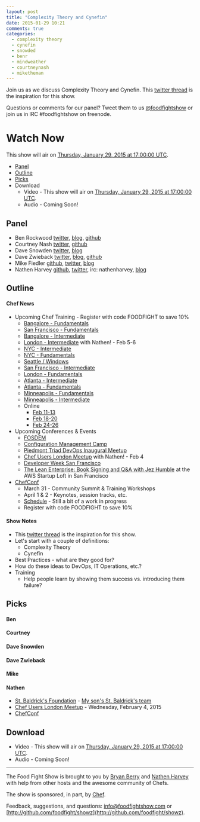 ```yaml
---
layout: post
title: "Complexity Theory and Cynefin"
date: 2015-01-29 10:21
comments: true
categories:
  - complexity theory
  - cynefin
  - snowded
  - benr
  - mindweather
  - courtneynash
  - miketheman
---
```


Join us as we discuss Complexity Theory and Cynefin.  This [twitter thread](https://twitter.com/benr/status/555825719750565888) is the inspiration for this show.

Questions or comments for our panel?  Tweet them to us [@foodfightshow](http://twitter.com/foodfightshow) or join us in IRC #foodfightshow on freenode.

# Watch Now

This show will air on [Thursday, January 29, 2015 at 17:00:00 UTC](http://www.timeanddate.com/worldclock/fixedtime.html?msg=Food+Fight+Show+-+Complexity+Theory+%26+Cynefin&iso=20150129T12&p1=1928&ah=1).

* [Panel](http://foodfightshow.org/2015/01/complexity-theory-and-cynefin.html#panel)
* [Outline](http://foodfightshow.org/2015/01/complexity-theory-and-cynefin.html#outline)
* [Picks](http://foodfightshow.org/2015/01/complexity-theory-and-cynefin.html#picks)
* Download
  * Video - This show will air on [Thursday, January 29, 2015 at 17:00:00 UTC](http://www.timeanddate.com/worldclock/fixedtime.html?msg=Food+Fight+Show+-+Complexity+Theory+%26+Cynefin&iso=20150129T12&p1=1928&ah=1).
  * Audio - Coming Soon!

Panel<a name="panel"></a>
-----
* Ben Rockwood [twitter](https://twitter.com/benr), [blog](http://cuddletech.com/?page_id=834), [github](https://github.com/benr)
* Courtney Nash [twitter](https://twitter.com/courtneynash), [github](https://github.com/courtneynash)
* Dave Snowden [twitter](https://twitter.com/snowded), [blog](http://cognitive-edge.com/blog/author/19/)
* Dave Zwieback [twitter](https://twitter.com/mindweather), [blog](http://mindweather.com/), [github](https://github.com/mindweather)
* Mike Fiedler [github](http://github.com/miketheman), [twitter](http://twitter.com/mikefiedler), [blog](http://www.miketheman.net)
* Nathen Harvey [github](http://github.com/nathenharvey), [twitter](http://twitter.com/nathenharvey), irc: nathenharvey, [blog](http://nathenharvey.com)

<!-- more -->

Outline<a name="outline"></a>
-------

#### Chef News
  * Upcoming Chef Training - Register with code FOODFIGHT to save 10%
    * [Bangalore - Fundamentals](https://www.chef.io/blog/event/2-day-chef-fundamentals-bangalore-india-5/)
    * [San Francisco - Fundamentals](https://www.chef.io/blog/event/2-day-chef-fundamentals-san-francisco-15/)
    * [Bangalore - Intermediate](https://www.chef.io/blog/event/chef-intermediate-topics-bangalore/)
    * [London - Intermediate](https://www.chef.io/blog/event/chef-intermediate-topics-london/) with Nathen! - Feb 5-6
    * [NYC - Intermediate](https://www.chef.io/blog/event/chef-intermediate-topics-nyc/)
    * [NYC - Fundamentals](https://www.chef.io/blog/event/2-day-chef-fundamentals-nyc-5/)
    * [Seattle / Windows](https://www.chef.io/blog/event/2-day-chef-fundamentals-windows-seattle/)
    * [San Francisco - Intermediate](https://www.chef.io/blog/event/chef-intermediate-topics-san-francisco-5/)
    * [London - Fundamentals](https://www.chef.io/blog/event/2-day-chef-fundamentals-london-4/)
    * [Atlanta - Intermediate](https://www.chef.io/blog/event/chef-intermediate-topics-atlanta-2/)
    * [Atlanta - Fundamentals](https://www.chef.io/blog/event/2-day-chef-fundamentals-atlanta-5/)
    * [Minneapolis - Fundamentals](https://www.chef.io/blog/event/chef-intermediate-topics-minneapolis/)
    * [Minneapolis - Intermediate](https://www.chef.io/blog/event/2-day-chef-fundamentals-minneapolis-2/)
    * Online
      * [Feb 11-13](https://www.chef.io/blog/event/3-day-chef-fundamentals-linux-online-5/)
      * [Feb 18-20](https://www.chef.io/blog/event/3-day-chef-fundamentals-linuxwindows-online-9/)
      * [Feb 24-26](https://www.chef.io/blog/event/3-day-chef-fundamentals-linuxwindows-online-10/)
  * Upcoming Conferences & Events
    * [FOSDEM](https://www.chef.io/blog/event/fosdem-2/)
    * [Configuration Management Camp](https://www.chef.io/blog/event/configmanagementcamp/)
    * [Piedmont Triad DevOps Inaugural Meetup](https://www.chef.io/blog/event/piedmont-triad-devops-inaugural-meetup/)
    * [Chef Users London Meetup](https://www.chef.io/blog/event/chef-users-london-meetup-3/) with Nathen! - Feb 4
    * [Developer Week San Francisco](https://www.chef.io/blog/event/developerweek-san-francisco/)
    * [The Lean Enterprise: Book Signing and Q&A with Jez Humble](https://www.chef.io/blog/event/the-lean-enterprise-book-signing-and-qa-with-jez-humble/) at the AWS Startup Loft in San Francisco
  * [ChefConf](http://chefconf.com)
    * March 31 - Community Summit & Training Workshops
    * April 1 & 2 - Keynotes, session tracks, etc.
    * [Schedule](http://chefconf2015a.sched.org/) - Still a bit of a work in progress
    * Register with code FOODFIGHT to save 10%

#### Show Notes

* This [twitter thread](https://twitter.com/benr/status/555825719750565888) is the inspiration for this show.
* Let's start with a couple of definitions:
  * Complexity Theory
  * Cynefin
* Best Practices - what are they good for?
* How do these ideas to DevOps, IT Operations, etc.?
* Training
  * Help people learn by showing them success vs. introducing them failure?

Picks<a name="picks"></a>
-----

#### Ben

#### Courtney

#### Dave Snowden

#### Dave Zwieback

#### Mike

#### Nathen

  * [St. Baldrick's Foundation](http://www.stbaldricks.org/) - [My son's St. Baldrick's team](https://www.stbaldricks.org/teams/mypage/97448/2015)
  * [Chef Users London Meetup](https://www.chef.io/blog/event/chef-users-london-meetup-3/) - Wednesday, February 4, 2015
  * [ChefConf](http://chefconf.com)

Download
--------
* Video - This show will air on [Thursday, January 29, 2015 at 17:00:00 UTC](http://www.timeanddate.com/worldclock/fixedtime.html?msg=Food+Fight+Show+-+Complexity+Theory+%26+Cynefin&iso=20150129T12&p1=1928&ah=1).
* Audio - Coming Soon!

<hr />

The Food Fight Show is brought to you by [Bryan Berry](https://twitter.com/bryanwb) and [Nathen Harvey](https://twitter.com/nathenharvey) with help from other hosts and the awesome community of Chefs.

The show is sponsored, in part, by [Chef](http://www.getchef.com).

Feedback, suggestions, and questions:  [info@foodfightshow.com](mailto:info@foodfightshow.com) or  [http://github.com/foodfight/showz](http://github.com/foodfight/showz).
